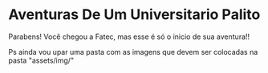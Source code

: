 # Aventuras De Um Universitario Palito
Parabens! Você chegou a Fatec, mas esse é só o inicio
de sua aventura!!

Ps ainda vou upar uma pasta com as imagens que devem ser colocadas na pasta "assets/img/"
